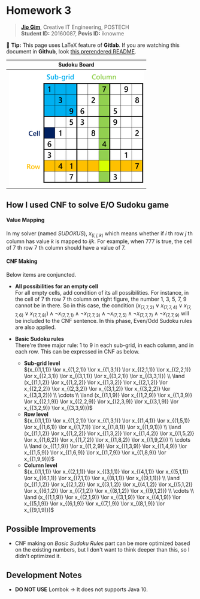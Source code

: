 # Homework 3
> **[Jio Gim](mailto:jio.gim@postech.edu)**, Creative IT Engineering, POSTECH  
> **Student ID:** 20160087, **Povis ID:** iknowme

🤔 **Tip:** This page uses LaTeX feature of **Gitlab**. If you are watching this document in **Github**, look [this prerendered README](README.html).  

|                         Sudoku Board                         |
|:------------------------------------------------------------:|
|<img src="images/sudoku.png" alt="Sudoku Board" width="360" />|

## How I used CNF to solve E/O Sudoku game
#### Value Mapping
In my solver (named *SUDOKUS*), $`x_{(i,j,k)}`$ which means whether if $`i`$ th row $`j`$ th column has value $`k`$ is mapped to $`ijk`$. For example, when $`777`$ is true, the cell of $`7`$ th row $`7`$ th column should have a value of $`7`$.

#### CNF Making
Below items are conjuncted.  
  + **All possibilities for an empty cell**  
    For all empty cells, add condition of its all possibilities.
    For instance, in the cell of $`7`$ th row $`7`$ th column on right figure, the number $`1`$, $`3`$, $`5`$, $`7`$, $`9`$ cannot be in there. So in this case, the condition $`(x_{(7,7,2)}\lor x_{(7,7,4)}\lor x_{(7,7,6)} \lor x_{(7,7,8)})\land \lnot x_{(7,7,1)} \land \lnot x_{(7,7,3)} \land \lnot x_{(7,7,5)} \land \lnot x_{(7,7,7)} \land \lnot x_{(7,7,9)}`$ will be included to the CNF sentence. In this phase, Even/Odd Sudoku rules are also applied.  
    
  + **Basic Sudoku rules**  
    There're three major rule: $`1`$ to $`9`$ in each sub-grid, in each column, and in each row. This can be expressed in CNF as below.
      - **Sub-grid level**  
        $`(x_{(1,1,1)} \lor x_{(1,2,1)} \lor x_{(1,3,1)} \lor x_{(2,1,1)} \lor x_{(2,2,1)} \lor x_{(2,3,1)} \lor x_{(3,1,1)} \lor x_{(3,2,1)} \lor x_{(3,3,1)}) \\ \land (x_{(1,1,2)} \lor x_{(1,2,2)} \lor x_{(1,3,2)} \lor x_{(2,1,2)} \lor x_{(2,2,2)} \lor x_{(2,3,2)} \lor x_{(3,1,2)} \lor x_{(3,2,2)} \lor x_{(3,3,2)}) \\ \cdots \\ \land (x_{(1,1,9)} \lor x_{(1,2,9)} \lor x_{(1,3,9)} \lor x_{(2,1,9)} \lor x_{(2,2,9)} \lor x_{(2,3,9)} \lor x_{(3,1,9)} \lor x_{(3,2,9)} \lor x_{(3,3,9)})`$  
      - **Row level**  
        $`(x_{(1,1,1)} \lor x_{(1,2,1)} \lor x_{(1,3,1)} \lor x_{(1,4,1)} \lor x_{(1,5,1)} \lor x_{(1,6,1)} \lor x_{(1,7,1)} \lor x_{(1,8,1)} \lor x_{(1,9,1)}) \\ \land (x_{(1,1,2)} \lor x_{(1,2,2)} \lor x_{(1,3,2)} \lor x_{(1,4,2)} \lor x_{(1,5,2)} \lor x_{(1,6,2)} \lor x_{(1,7,2)} \lor x_{(1,8,2)} \lor x_{(1,9,2)}) \\ \cdots \\ \land (x_{(1,1,9)} \lor x_{(1,2,9)} \lor x_{(1,3,9)} \lor x_{(1,4,9)} \lor x_{(1,5,9)} \lor x_{(1,6,9)} \lor x_{(1,7,9)} \lor x_{(1,8,9)} \lor x_{(1,9,9)})`$  
      - **Column level**  
        $`(x_{(1,1,1)} \lor x_{(2,1,1)} \lor x_{(3,1,1)} \lor x_{(4,1,1)} \lor x_{(5,1,1)} \lor x_{(6,1,1)} \lor x_{(7,1,1)} \lor x_{(8,1,1)} \lor x_{(9,1,1)}) \\ \land (x_{(1,1,2)} \lor x_{(2,1,2)} \lor x_{(3,1,2)} \lor x_{(4,1,2)} \lor x_{(5,1,2)} \lor x_{(6,1,2)} \lor x_{(7,1,2)} \lor x_{(8,1,2)} \lor x_{(9,1,2)}) \\ \cdots \\ \land (x_{(1,1,9)} \lor x_{(2,1,9)} \lor x_{(3,1,9)} \lor x_{(4,1,9)} \lor x_{(5,1,9)} \lor x_{(6,1,9)} \lor x_{(7,1,9)} \lor x_{(8,1,9)} \lor x_{(9,1,9)})`$  

## Possible Improvements
+ CNF making on *Basic Sudoku Rules* part can be more optimized based on the existing numbers, but I don't want to think deeper than this, so I didn't optimized it.  


## Development Notes
+ **DO NOT USE** Lombok → It does not supports Java 10.
